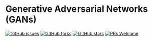 # Generative Adversarial Networks (GANs)
[![GitHub issues](https://img.shields.io/github/issues/Develop-Packt/Generative-Adversarial-Networks-GANs.svg)](https://github.com/Develop-Packt/Generative-Adversarial-Networks-GANs/issues)
[![GitHub forks](https://img.shields.io/github/forks/Develop-Packt/Generative-Adversarial-Networks-GANs.svg)](https://github.com/Develop-Packt/Generative-Adversarial-Networks-GANs/network)
[![GitHub stars](https://img.shields.io/github/stars/Develop-Packt/Generative-Adversarial-Networks-GANs.svg)](https://github.com/Develop-Packt/Generative-Adversarial-Networks-GANs/stargazers)
[![PRs Welcome](https://img.shields.io/badge/PRs-welcome-brightgreen.svg)](https://github.com/Develop-Packt/Generative-Adversarial-Networks-GANs/pulls)
